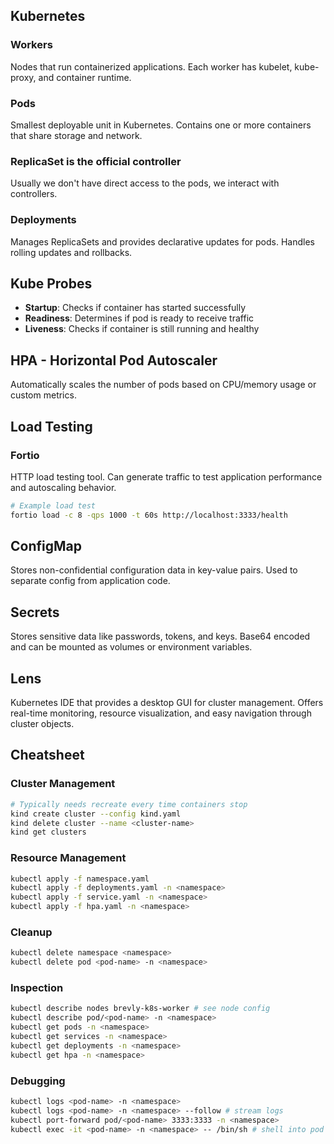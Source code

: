 ## Kubernetes

### Workers
Nodes that run containerized applications. Each worker has kubelet, kube-proxy, and container runtime.

### Pods
Smallest deployable unit in Kubernetes. Contains one or more containers that share storage and network.

### ReplicaSet is the official controller
Usually we don't have direct access to the pods, we interact with controllers.

### Deployments
Manages ReplicaSets and provides declarative updates for pods. Handles rolling updates and rollbacks.

## Kube Probes
- **Startup**: Checks if container has started successfully
- **Readiness**: Determines if pod is ready to receive traffic
- **Liveness**: Checks if container is still running and healthy

## HPA - Horizontal Pod Autoscaler
Automatically scales the number of pods based on CPU/memory usage or custom metrics.

## Load Testing

### Fortio
HTTP load testing tool. Can generate traffic to test application performance and autoscaling behavior.
```sh
# Example load test
fortio load -c 8 -qps 1000 -t 60s http://localhost:3333/health
```

## ConfigMap
Stores non-confidential configuration data in key-value pairs. Used to separate config from application code.

## Secrets
Stores sensitive data like passwords, tokens, and keys. Base64 encoded and can be mounted as volumes or environment variables.

## Lens
Kubernetes IDE that provides a desktop GUI for cluster management. Offers real-time monitoring, resource visualization, and easy navigation through cluster objects.

## Cheatsheet

### Cluster Management
```sh
# Typically needs recreate every time containers stop
kind create cluster --config kind.yaml
kind delete cluster --name <cluster-name>
kind get clusters
```

### Resource Management
```sh
kubectl apply -f namespace.yaml
kubectl apply -f deployments.yaml -n <namespace>
kubectl apply -f service.yaml -n <namespace>
kubectl apply -f hpa.yaml -n <namespace>
```

### Cleanup
```sh
kubectl delete namespace <namespace>
kubectl delete pod <pod-name> -n <namespace>
```

### Inspection
```sh
kubectl describe nodes brevly-k8s-worker # see node config
kubectl describe pod/<pod-name> -n <namespace>
kubectl get pods -n <namespace>
kubectl get services -n <namespace>
kubectl get deployments -n <namespace>
kubectl get hpa -n <namespace>
```

### Debugging
```sh
kubectl logs <pod-name> -n <namespace>
kubectl logs <pod-name> -n <namespace> --follow # stream logs
kubectl port-forward pod/<pod-name> 3333:3333 -n <namespace>
kubectl exec -it <pod-name> -n <namespace> -- /bin/sh # shell into pod
```
